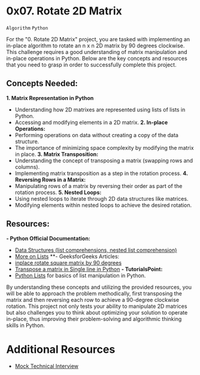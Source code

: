 # 0x07. Rotate 2D Matrix
`Algorithm` `Python`

For the "0. Rotate 2D Matrix" project, you are tasked with implementing an in-place algorithm to rotate an n x n 2D matrix by 90 degrees clockwise. This challenge requires a good understanding of matrix manipulation and in-place operations in Python. Below are the key concepts and resources that you need to grasp in order to successfully complete this project.

## Concepts Needed:
**1. Matrix Representation in Python**
- Understanding how 2D matrixes are represented using lists of lists in Python.
- Accessing and modifying elements in a 2D matrix.
**2. In-place Operations:**
- Performing operations on data without creating a copy of the data structure.
- The importance of minimizing space complexity by modifying the matrix in place.
**3. Matrix Transposition:**
- Understanding the concept of transposing a matrix (swapping rows and columns).
- Implementing matrix transposition as a step in the rotation process.
**4. Reversing Rows in a Matrix:**
- Manipulating rows of a matrix by reversing their order as part of the rotation process.
**5. Nested Loops:**
- Using nested loops to iterate through 2D data structures like matrices.
- Modifying elements within nested loops to achieve the desired rotation.

## Resources:
**- Python Official Documentation:**
- [Data Structures (list comprehensions, nested list comprehension)](https://docs.python.org/3/tutorial/datastructures.html)
- [More on Lists](https://docs.python.org/3/tutorial/datastructures.html#more-on-lists)
**- GeeksforGeeks Articles:
- [inplace rotate square matrix by 90 degrees](https://www.geeksforgeeks.org/inplace-rotate-square-matrix-by-90-degrees/)
- [Transpose a matrix in Single line in Python](https://www.geeksforgeeks.org/transpose-matrix-single-line-python/)
**- TutorialsPoint:**
- [Python Lists](https://www.tutorialspoint.com/python/python_lists.htm) for basics of list manipulation in Python.

By understanding these concepts and utilizing the provided resources, you will be able to approach the problem methodically, first transposing the matrix and then reversing each row to achieve a 90-degree clockwise rotation. This project not only tests your ability to manipulate 2D matrices but also challenges you to think about optimizing your solution to operate in-place, thus improving their problem-solving and algorithmic thinking skills in Python.

# Additional Resources
- [Mock Technical Interview](https://www.youtube.com/watch?feature=shared&v=yM9Xbi-MigE)
